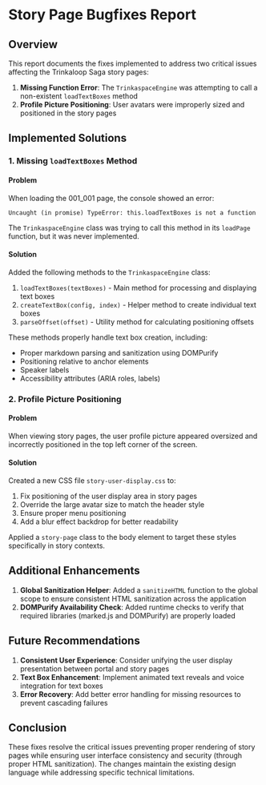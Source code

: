 # Story Page Bugfixes Report

## Overview

This report documents the fixes implemented to address two critical issues affecting the Trinkaloop Saga story pages:

1. **Missing Function Error**: The `TrinkaspaceEngine` was attempting to call a non-existent `loadTextBoxes` method
2. **Profile Picture Positioning**: User avatars were improperly sized and positioned in the story pages

## Implemented Solutions

### 1. Missing `loadTextBoxes` Method

#### Problem
When loading the 001_001 page, the console showed an error:
```
Uncaught (in promise) TypeError: this.loadTextBoxes is not a function
```

The `TrinkaspaceEngine` class was trying to call this method in its `loadPage` function, but it was never implemented.

#### Solution
Added the following methods to the `TrinkaspaceEngine` class:

1. `loadTextBoxes(textBoxes)` - Main method for processing and displaying text boxes
2. `createTextBox(config, index)` - Helper method to create individual text boxes
3. `parseOffset(offset)` - Utility method for calculating positioning offsets

These methods properly handle text box creation, including:
- Proper markdown parsing and sanitization using DOMPurify
- Positioning relative to anchor elements
- Speaker labels
- Accessibility attributes (ARIA roles, labels)

### 2. Profile Picture Positioning

#### Problem
When viewing story pages, the user profile picture appeared oversized and incorrectly positioned in the top left corner of the screen.

#### Solution
Created a new CSS file `story-user-display.css` to:

1. Fix positioning of the user display area in story pages
2. Override the large avatar size to match the header style
3. Ensure proper menu positioning
4. Add a blur effect backdrop for better readability

Applied a `story-page` class to the body element to target these styles specifically in story contexts.

## Additional Enhancements

1. **Global Sanitization Helper**: Added a `sanitizeHTML` function to the global scope to ensure consistent HTML sanitization across the application
2. **DOMPurify Availability Check**: Added runtime checks to verify that required libraries (marked.js and DOMPurify) are properly loaded

## Future Recommendations

1. **Consistent User Experience**: Consider unifying the user display presentation between portal and story pages
2. **Text Box Enhancement**: Implement animated text reveals and voice integration for text boxes
3. **Error Recovery**: Add better error handling for missing resources to prevent cascading failures

## Conclusion

These fixes resolve the critical issues preventing proper rendering of story pages while ensuring user interface consistency and security (through proper HTML sanitization). The changes maintain the existing design language while addressing specific technical limitations.
